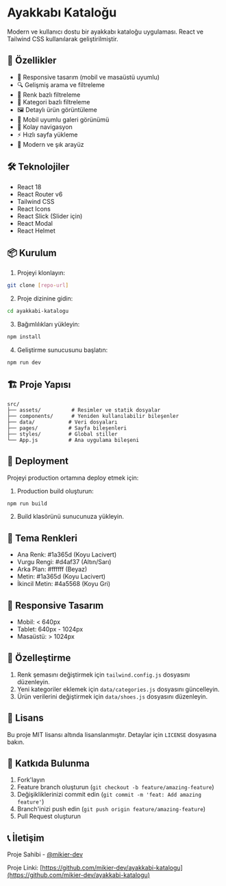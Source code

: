 # Ayakkabı Kataloğu

Modern ve kullanıcı dostu bir ayakkabı kataloğu uygulaması. React ve Tailwind CSS kullanılarak geliştirilmiştir.

## 🚀 Özellikler

- 📱 Responsive tasarım (mobil ve masaüstü uyumlu)
- 🔍 Gelişmiş arama ve filtreleme
- 🎨 Renk bazlı filtreleme
- 📂 Kategori bazlı filtreleme
- 🖼️ Detaylı ürün görüntüleme
- 📱 Mobil uyumlu galeri görünümü
- 🎯 Kolay navigasyon
- ⚡ Hızlı sayfa yükleme
- 🎨 Modern ve şık arayüz

## 🛠️ Teknolojiler

- React 18
- React Router v6
- Tailwind CSS
- React Icons
- React Slick (Slider için)
- React Modal
- React Helmet

## 📦 Kurulum

1. Projeyi klonlayın:
```bash
git clone [repo-url]
```

2. Proje dizinine gidin:
```bash
cd ayakkabi-katalogu
```

3. Bağımlılıkları yükleyin:
```bash
npm install
```

4. Geliştirme sunucusunu başlatın:
```bash
npm run dev
```

## 🏗️ Proje Yapısı

```
src/
├── assets/          # Resimler ve statik dosyalar
├── components/      # Yeniden kullanılabilir bileşenler
├── data/           # Veri dosyaları
├── pages/          # Sayfa bileşenleri
├── styles/         # Global stiller
└── App.js          # Ana uygulama bileşeni
```

## 🚀 Deployment

Projeyi production ortamına deploy etmek için:

1. Production build oluşturun:
```bash
npm run build
```

2. Build klasörünü sunucunuza yükleyin.

## 🎨 Tema Renkleri

- Ana Renk: #1a365d (Koyu Lacivert)
- Vurgu Rengi: #d4af37 (Altın/Sarı)
- Arka Plan: #ffffff (Beyaz)
- Metin: #1a365d (Koyu Lacivert)
- İkincil Metin: #4a5568 (Koyu Gri)

## 📱 Responsive Tasarım

- Mobil: < 640px
- Tablet: 640px - 1024px
- Masaüstü: > 1024px

## 🔧 Özelleştirme

1. Renk şemasını değiştirmek için `tailwind.config.js` dosyasını düzenleyin.
2. Yeni kategoriler eklemek için `data/categories.js` dosyasını güncelleyin.
3. Ürün verilerini değiştirmek için `data/shoes.js` dosyasını düzenleyin.

## 📄 Lisans

Bu proje MIT lisansı altında lisanslanmıştır. Detaylar için `LICENSE` dosyasına bakın.

## 👥 Katkıda Bulunma

1. Fork'layın
2. Feature branch oluşturun (`git checkout -b feature/amazing-feature`)
3. Değişikliklerinizi commit edin (`git commit -m 'feat: Add amazing feature'`)
4. Branch'inizi push edin (`git push origin feature/amazing-feature`)
5. Pull Request oluşturun

## 📞 İletişim

Proje Sahibi - [@mikier-dev](https://github.com/mikier-dev)

Proje Linki: [https://github.com/mikier-dev/ayakkabi-katalogu](https://github.com/mikier-dev/ayakkabi-katalogu) 